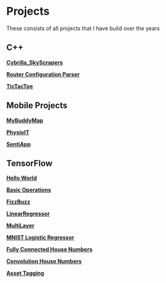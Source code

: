 # Projects
These consists of all projects that I have build over the years 

## C++
**[Cybrilla_SkyScrapers](./C%2B%2B/Cybrilla_SkyScrapers/)**

**[Router Configuration Parser](./C%2B%2B/RouterConfigurationParser)**

**[TicTacToe](./C%2B%2B/TicTacToe)**

## Mobile Projects
**[MyBuddyMap](./Mobile/\Apps\MyBuddyMap)**

**[PhysioIT](./Mobile/\Apps\PhysioIT)**

**[SentiApp](./Mobile/\Apps\SentiApp)**

## TensorFlow
**[Hello World](./TensorFlow/HelloWorld.ipynb)**

**[Basic Operations](./TensorFlow/BasicOperations.ipynb)**

**[FizzBuzz](./TensorFlow/FizzBuzz.ipynb)**

**[LinearRegressor](./TensorFlow/LinearRegression.ipynb)**

**[MultiLayer](./TensorFLow/MultiLayer.ipynb)**

**[MNIST Logistic Regressor](./TensorFlow/mnist_logistic.ipynb)**

**[Fully Connected House Numbers](./TensorFLow/houseNumbers.ipynb)**

**[Convolution House Numbers](./TensorFlow/convhouseNumbers.ipynb)**

**[Asset Tagging](./TensorFlow/AssetTagging.ipynb)**




